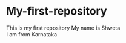 # My-first-repository
This is my first repository
My name is Shweta 
</br>
I am from Karnataka
</br>

	    
